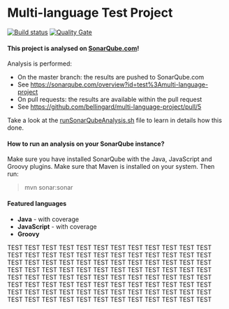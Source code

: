 Multi-language Test Project
=======================

[![Build status](https://travis-ci.org/bellingard/multi-language-project.svg?branch=master)](https://travis-ci.org/bellingard/multi-language-project) [![Quality Gate](https://sonarqube.com/api/badges/gate?key=test:multi-language-project)](https://sonarqube.com/dashboard/index/test:multi-language-project)

#### This project is analysed on [SonarQube.com](https://sonarqube.com)!

Analysis is performed:
- On the master branch: the results are pushed to SonarQube.com
 - See https://sonarqube.com/overview?id=test%3Amulti-language-project
- On pull requests: the results are available within the pull request
 - See https://github.com/bellingard/multi-language-project/pull/5

Take a look at the [runSonarQubeAnalysis.sh](https://github.com/bellingard/multi-language-project/blob/master/runSonarQubeAnalysis.sh) file to learn in details how this done.


#### How to run an analysis on your SonarQube instance?

Make sure you have installed SonarQube with the Java, JavaScript and Groovy plugins. Make sure that Maven is installed on your system. Then run:

> mvn sonar:sonar

#### Featured languages
- **Java** - with coverage
- **JavaScript** - with coverage
- **Groovy**


TEST
TEST
TEST
TEST
TEST
TEST
TEST
TEST
TEST
TEST
TEST
TEST
TEST
TEST
TEST
TEST
TEST
TEST
TEST
TEST
TEST
TEST
TEST
TEST
TEST
TEST
TEST
TEST
TEST
TEST
TEST
TEST
TEST
TEST
TEST
TEST
TEST
TEST
TEST
TEST
TEST
TEST
TEST
TEST
TEST
TEST
TEST
TEST
TEST
TEST
TEST
TEST
TEST
TEST
TEST
TEST
TEST
TEST
TEST
TEST
TEST
TEST
TEST
TEST
TEST
TEST
TEST
TEST
TEST
TEST
TEST
TEST
TEST
TEST
TEST
TEST
TEST
TEST
TEST
TEST
TEST
TEST
TEST
TEST
TEST
TEST
TEST
TEST
TEST
TEST
TEST
TEST
TEST
TEST
TEST
TEST
